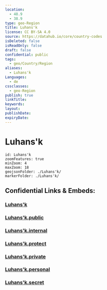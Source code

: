 ```yaml
---
location:
  - 48.9
  - 38.9
type: geo-Region
title: Luhans'k
license: CC BY-SA 4.0
source: https://datahub.io/core/country-codes
isDeleted: false
isReadOnly: false
draft: false
confidential: public
tags:
  - geo/Country/Region
aliases:
  - Luhans'k
Languages:
  - de
cssclasses:
  - geo-Region
publish: true
linkTitle:
keywords:
layout:
publishDate:
expiryDate:
---
```


# Luhans'k

```leaflet
id: Luhans'k
zoomFeatures: true 
minZoom: 4 
maxZoom: 18
geojsonFolder: ./Luhans'k/
markerFolder: ./Luhans'k/
```


## Confidential Links & Embeds: 

### [Luhans'k](/_Standards/Earth/Continent/Europe/Europe~East/Ukraine/Regions~Ukraine/Luhans'k.md) 

### [Luhans'k.public](/_public/Earth/Continent/Europe/Europe~East/Ukraine/Regions~Ukraine/Luhans'k.public.md) 

### [Luhans'k.internal](/_internal/Earth/Continent/Europe/Europe~East/Ukraine/Regions~Ukraine/Luhans'k.internal.md) 

### [Luhans'k.protect](/_protect/Earth/Continent/Europe/Europe~East/Ukraine/Regions~Ukraine/Luhans'k.protect.md) 

### [Luhans'k.private](/_private/Earth/Continent/Europe/Europe~East/Ukraine/Regions~Ukraine/Luhans'k.private.md) 

### [Luhans'k.personal](/_personal/Earth/Continent/Europe/Europe~East/Ukraine/Regions~Ukraine/Luhans'k.personal.md) 

### [Luhans'k.secret](/_secret/Earth/Continent/Europe/Europe~East/Ukraine/Regions~Ukraine/Luhans'k.secret.md)

